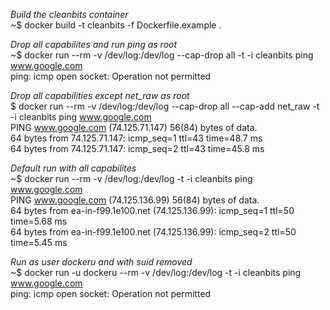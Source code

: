 *Build the _cleanbits_ container*    
~$ docker build -t cleanbits -f Dockerfile.example .    
     
*Drop all capabilites and run ping as root*    
~$ docker run --rm -v /dev/log:/dev/log --cap-drop all -t -i cleanbits ping www.google.com    
ping: icmp open socket: Operation not permitted    
     
*Drop all capabilities except net_raw as root*     
$ docker run --rm -v /dev/log:/dev/log --cap-drop all --cap-add net_raw -t -i cleanbits ping www.google.com    
PING www.google.com (74.125.71.147) 56(84) bytes of data.    
64 bytes from 74.125.71.147: icmp_seq=1 ttl=43 time=48.7 ms    
64 bytes from 74.125.71.147: icmp_seq=2 ttl=43 time=45.8 ms    
     
*Default run with all capabilites*        
~$ docker run --rm -v /dev/log:/dev/log -t -i cleanbits ping www.google.com    
PING www.google.com (74.125.136.99) 56(84) bytes of data.    
64 bytes from ea-in-f99.1e100.net (74.125.136.99): icmp_seq=1 ttl=50 time=5.68 ms    
64 bytes from ea-in-f99.1e100.net (74.125.136.99): icmp_seq=2 ttl=50 time=5.45 ms    
     
*Run as user dockeru and with suid removed*     
~$ docker run -u dockeru --rm -v /dev/log:/dev/log -t -i cleanbits ping www.google.com    
ping: icmp open socket: Operation not permitted    
